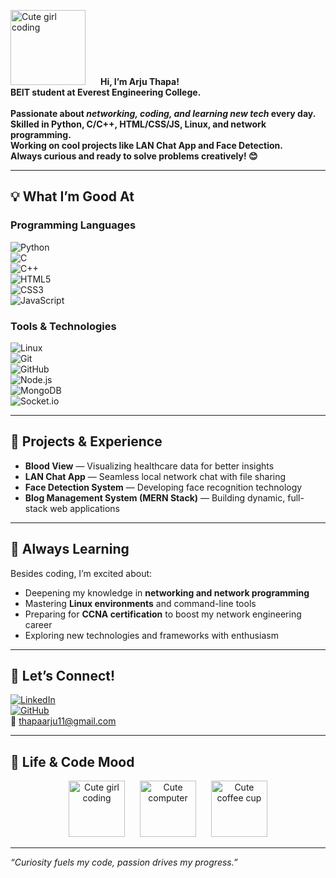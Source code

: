 <p float="left">
  <img src="https://cdn-icons-png.flaticon.com/512/1995/1995574.png" alt="Cute girl coding" width="120" style="margin-right: 20px;"/>
  <b>
  Hi, I’m Arju Thapa!<br>
  BEIT student at Everest Engineering College.<br><br>
  Passionate about <i>networking, coding, and learning new tech</i> every day.<br>
  Skilled in Python, C/C++, HTML/CSS/JS, Linux, and network programming.<br>
  Working on cool projects like LAN Chat App and Face Detection.<br>
  Always curious and ready to solve problems creatively! 😊
  </b>
</p>


---

## 💡 What I’m Good At

### Programming Languages  
![Python](https://img.shields.io/badge/-Python-3776AB?style=flat&logo=python&logoColor=white)  
![C](https://img.shields.io/badge/-C-00599C?style=flat&logo=c&logoColor=white)  
![C++](https://img.shields.io/badge/-C++-00599C?style=flat&logo=c%2B%2B&logoColor=white)  
![HTML5](https://img.shields.io/badge/-HTML5-E34F26?style=flat&logo=html5&logoColor=white)  
![CSS3](https://img.shields.io/badge/-CSS3-1572B6?style=flat&logo=css3)  
![JavaScript](https://img.shields.io/badge/-JavaScript-F7DF1E?style=flat&logo=javascript&logoColor=black)

### Tools & Technologies  
![Linux](https://img.shields.io/badge/-Linux-FCC624?style=flat&logo=linux&logoColor=black)  
![Git](https://img.shields.io/badge/-Git-F05032?style=flat&logo=git&logoColor=white)  
![GitHub](https://img.shields.io/badge/-GitHub-181717?style=flat&logo=github&logoColor=white)  
![Node.js](https://img.shields.io/badge/-Node.js-339933?style=flat&logo=node.js&logoColor=white)  
![MongoDB](https://img.shields.io/badge/-MongoDB-47A248?style=flat&logo=mongodb&logoColor=white)  
![Socket.io](https://img.shields.io/badge/-Socket.io-010101?style=flat&logo=socket.io)

---

## 🚀 Projects & Experience

- **Blood View** — Visualizing healthcare data for better insights  
- **LAN Chat App** — Seamless local network chat with file sharing  
- **Face Detection System** — Developing face recognition technology  
- **Blog Management System (MERN Stack)** — Building dynamic, full-stack web applications  

---

## 🌱 Always Learning

Besides coding, I’m excited about:  
- Deepening my knowledge in **networking and network programming**  
- Mastering **Linux environments** and command-line tools  
- Preparing for **CCNA certification** to boost my network engineering career  
- Exploring new technologies and frameworks with enthusiasm

---

## 🤝 Let’s Connect!

[![LinkedIn](https://img.shields.io/badge/-LinkedIn-0077B5?style=flat&logo=linkedin&logoColor=white)](https://www.linkedin.com/in/arju-thapa-314a0133a/)  
[![GitHub](https://img.shields.io/badge/-GitHub-181717?style=flat&logo=github&logoColor=white)](https://github.com/arjuthp)  
📧 thapaarju11@gmail.com

---

## 🎨 Life & Code Mood

<p align="center">
  <img src="https://cdn-icons-png.flaticon.com/512/4140/4140043.png" alt="Cute girl coding" width="90" style="margin-right: 20px;" />
  <img src="https://cdn-icons-png.flaticon.com/512/1828/1828884.png" alt="Cute computer" width="90" style="margin-right: 20px;" />
  <img src="https://cdn-icons-png.flaticon.com/512/590/590775.png" alt="Cute coffee cup" width="90" />
</p>

---



*“Curiosity fuels my code, passion drives my progress.”*  
